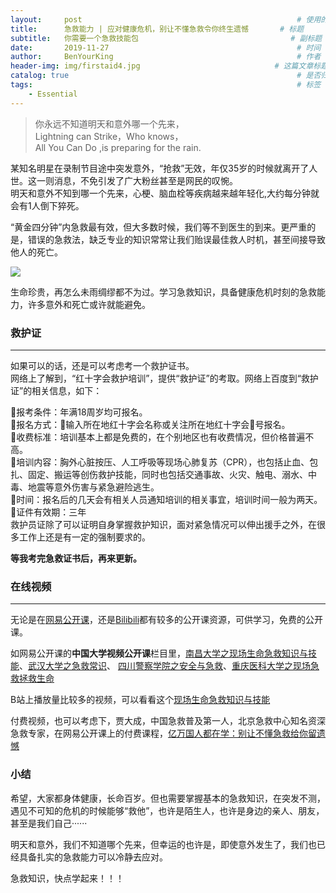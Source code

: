 ```yaml
---
layout:     post                                                # 使用的布局（不需要改）
title:      急救能力 | 应对健康危机，别让不懂急救令你终生遗憾       # 标题 
subtitle:   你需要一个急救技能包                                  # 副标题
date:       2019-11-27                                          # 时间
author:     BenYourKing                                         # 作者
header-img: img/firstaid4.jpg                              # 这篇文章标题背景图片
catalog: true                                                   # 是否归档
tags:                                                           # 标签
    - Essential
---
```


> 你永远不知道明天和意外哪一个先来，             
> Lightning can Strike，Who knows，       
> All You Can Do ,is preparing for the rain.         


某知名明星在录制节目途中突发意外，“抢救”无效，年仅35岁的时候就离开了人世。这一则消息，不免引发了广大粉丝甚至是网民的叹惋。       
明天和意外不知到哪一个先来，心梗、脑血栓等疾病越来越年轻化,大约每分钟就会有1人倒下猝死。      
      
“黄金四分钟”内急救最有效，但大多数时候，我们等不到医生的到来。更严重的是，错误的急救法，缺乏专业的知识常常让我们贻误最佳救人时机，甚至间接导致他人的死亡。      

![](https://ftp.bmp.ovh/imgs/2019/12/f5279c14208812d3.jpg)

生命珍贵，再怎么未雨绸缪都不为过。学习急救知识，具备健康危机时刻的急救能力，许多意外和死亡或许就能避免。     

### 救护证 
**********
如果可以的话，还是可以考虑考一个救护证书。       
网络上了解到，“红十字会救护培训”，提供“救护证”的考取。网络上百度到“救护证”的相关信息，如下：     
         
🔶报考条件：年满18周岁均可报名。          
🔶报名方式：📲输入所在地红十字会名称或关注所在地红十字会👸号报名。              
🔶收费标准：培训基本上都是免费的，在个别地区也有收费情况，但价格普遍不高。             
🔶培训内容：胸外心脏按压、人工呼吸等现场心肺复苏（CPR），也包括止血、包扎、固定、搬运等创伤救护技能，同时也包括交通事故、火灾、触电、溺水、中毒、地震等意外伤害与紧急避险逃生。            
🔶时间：报名后的几天会有相关人员通知培训的相关事宜，培训时间一般为两天。          
🔶证件有效期：三年            
救护员证除了可以证明自身掌握救护知识，面对紧急情况可以伸出援手之外，在很多工作上还是有一定的强制要求的。         
           
**等我考完急救证书后，再来更新。**
            
            
### 在线视频
************
             
无论是在[网易公开课](https://open.163.com/)，还是[Bilibili](https://www.bilibili.com/)都有较多的公开课资源，可供学习，免费的公开课。
                
如网易公开课的**中国大学视频公开课**栏目里，[南昌大学之现场生命急救知识与技能](http://v.163.com/special/cuvocw/xianchangjijiu.html)、[武汉大学之急救常识](http://v.163.com/special/cuvocw/jijiuchangshi.html)、
[四川警察学院之安全与急救](http://open.163.com/special/cuvocw/anquanyujijiu.html)、[重庆医科大学之现场急救拯救生命](http://v.163.com/special/cuvocw/zhengjiushengming.html?1438655469485)
                
B站上播放量比较多的视频，可以看看这个[现场生命急救知识与技能](https://www.bilibili.com/video/av21377465)
                
付费视频，也可以考虑下，贾大成，中国急救普及第一人，北京急救中心知名资深急救专家，在网易公开课上的付费课程，[亿万国人都在学：别让不懂急救给你留遗憾](https://vip.open.163.com/courses/2273)                
        
        
### 小结

希望，大家都身体健康，长命百岁。但也需要掌握基本的急救知识，在突发不测，遇见不可知的危机的时候能够“救他”，也许是陌生人，也许是身边的亲人、朋友，甚至是我们自己······

明天和意外，我们不知道哪个先来，但幸运的也许是，即使意外发生了，我们也已经具备扎实的急救能力可以冷静去应对。
                
急救知识，快点学起来！！！     





